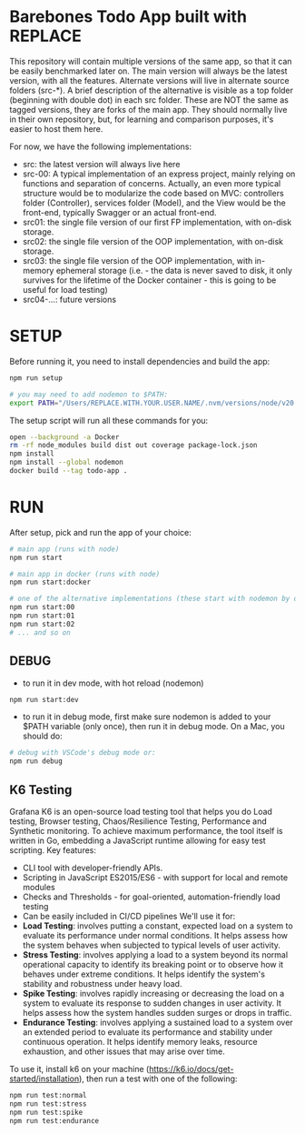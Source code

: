# Barebones Todo App built with REPLACE
This repository will contain multiple versions of the same app, so that it can be easily benchmarked later on. The main version will always be the latest version, with all the features. Alternate versions will live in alternate source folders (src-*). A brief description of the alternative is visible as a top folder (beginning with double dot) in each src folder. These are NOT the same as tagged versions, they are forks of the main app. They should normally live in their own repository, but, for learning and comparison purposes, it's easier to host them here.

For now, we have the following implementations:
- src: the latest version will always live here
- src-00: A typical implementation of an express project, mainly relying on functions and separation of concerns. Actually, an even more typical structure would be to modularize the code based on MVC: controllers folder (Controller), services folder (Model), and the View would be the front-end, typically Swagger or an actual front-end.
- src01: the single file version of our first FP implementation, with on-disk storage.
- src02: the single file version of the OOP implementation, with on-disk storage.
- src03: the single file version of the OOP implementation, with in-memory ephemeral storage (i.e. - the data is never saved to disk, it only survives for the lifetime of the Docker container - this is going to be useful for load testing)
- src04-...: future versions

# SETUP
Before running it, you need to install dependencies and build the app:
```sh
npm run setup

# you may need to add nodemon to $PATH:
export PATH="/Users/REPLACE.WITH.YOUR.USER.NAME/.nvm/versions/node/v20.12.2/bin:$PATH"
```
The setup script will run all these commands for you:
```sh
open --background -a Docker
rm -rf node_modules build dist out coverage package-lock.json
npm install
npm install --global nodemon
docker build --tag todo-app .
```

# RUN
After setup, pick and run the app of your choice:
```sh
# main app (runs with node)
npm run start

# main app in docker (runs with node)
npm run start:docker

# one of the alternative implementations (these start with nodemon by default)
npm run start:00
npm run start:01
npm run start:02
# ... and so on
```

## DEBUG
- to run it in dev mode, with hot reload (nodemon)
```sh
npm run start:dev
```
- to run it in debug mode, first make sure nodemon is added to your $PATH variable (only once), then run it in debug mode. On a Mac, you should do:
```sh
# debug with VSCode's debug mode or:
npm run debug
```

## K6 Testing
Grafana K6 is an open-source load testing tool that helps you do Load testing, Browser testing, Chaos/Resilience Testing, Performance and Synthetic monitoring. To achieve maximum performance, the tool itself is written in Go, embedding a JavaScript runtime allowing for easy test scripting.
Key features:
- CLI tool with developer-friendly APIs.
- Scripting in JavaScript ES2015/ES6 - with support for local and remote modules
- Checks and Thresholds - for goal-oriented, automation-friendly load testing
- Can be easily included in CI/CD pipelines
We'll use it for:
- **Load Testing**: involves putting a constant, expected load on a system to evaluate its performance under normal conditions. It helps assess how the system behaves when subjected to typical levels of user activity.
- **Stress Testing**: involves applying a load to a system beyond its normal operational capacity to identify its breaking point or to observe how it behaves under extreme conditions. It helps identify the system's stability and robustness under heavy load.
- **Spike Testing**: involves rapidly increasing or decreasing the load on a system to evaluate its response to sudden changes in user activity. It helps assess how the system handles sudden surges or drops in traffic.
- **Endurance Testing**: involves applying a sustained load to a system over an extended period to evaluate its performance and stability under continuous operation. It helps identify memory leaks, resource exhaustion, and other issues that may arise over time.

To use it, install k6 on your machine (https://k6.io/docs/get-started/installation), then run a test with one of the following:
```sh
npm run test:normal
npm run test:stress
npm run test:spike
npm run test:endurance
```
